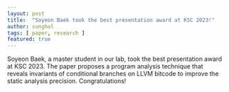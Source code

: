 ```yaml
---
layout: post
title:  "Soyeon Baek took the best presentation award at KSC 2023!"
author: sunghol
tags: [ paper, research ]
featured: true
---
```


Soyeon Baek, a master student in our lab, took the best presentation award at
KSC 2023.
The paper proposes a program analysis technique that reveals invariants of
conditional branches on LLVM bitcode to improve the static analysis precision.
Congratulations!
